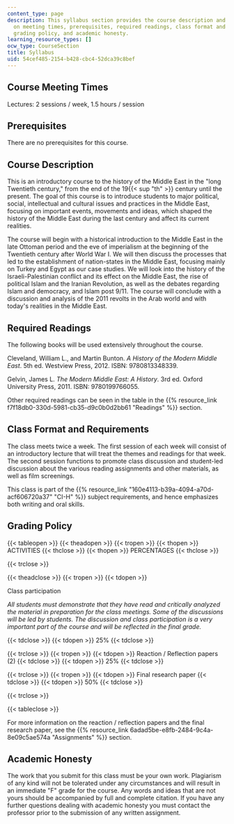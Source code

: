```yaml
---
content_type: page
description: This syllabus section provides the course description and information
  on meeting times, prerequisites, required readings, class format and requirements,
  grading policy, and academic honesty.
learning_resource_types: []
ocw_type: CourseSection
title: Syllabus
uid: 54cef485-2154-b428-cbc4-52dca39c8bef
---
```


Course Meeting Times
--------------------

Lectures: 2 sessions / week, 1.5 hours / session

Prerequisites
-------------

There are no prerequisites for this course.

Course Description
------------------

This is an introductory course to the history of the Middle East in the "long Twentieth century," from the end of the 19{{< sup "th" >}} century until the present. The goal of this course is to introduce students to major political, social, intellectual and cultural issues and practices in the Middle East, focusing on important events, movements and ideas, which shaped the history of the Middle East during the last century and affect its current realities.

The course will begin with a historical introduction to the Middle East in the late Ottoman period and the eve of imperialism at the beginning of the Twentieth century after World War I. We will then discuss the processes that led to the establishment of nation-states in the Middle East, focusing mainly on Turkey and Egypt as our case studies. We will look into the history of the Israeli-Palestinian conflict and its effect on the Middle East, the rise of political Islam and the Iranian Revolution, as well as the debates regarding Islam and democracy, and Islam post 9/11. The course will conclude with a discussion and analysis of the 2011 revolts in the Arab world and with today's realities in the Middle East.

Required Readings
-----------------

The following books will be used extensively throughout the course.

Cleveland, William L., and Martin Bunton. _A History of the Modern Middle East_. 5th ed. Westview Press, 2012. ISBN: 9780813348339.

Gelvin, James L. _The Modern Middle East: A History_. 3rd ed. Oxford University Press, 2011. ISBN: 9780199766055.

Other required readings can be seen in the table in the {{% resource_link f7f18db0-330d-5981-cb35-d9c0b0d2bb61 "Readings" %}} section.

Class Format and Requirements
-----------------------------

The class meets twice a week. The first session of each week will consist of an introductory lecture that will treat the themes and readings for that week. The second session functions to promote class discussion and student-led discussion about the various reading assignments and other materials, as well as film screenings.

This class is part of the {{% resource_link "160e4113-b39a-4094-a70d-acf606720a37" "CI-H" %}} subject requirements, and hence emphasizes both writing and oral skills.

Grading Policy
--------------

{{< tableopen >}}
{{< theadopen >}}
{{< tropen >}}
{{< thopen >}}
ACTIVITIES
{{< thclose >}}
{{< thopen >}}
PERCENTAGES
{{< thclose >}}

{{< trclose >}}

{{< theadclose >}}
{{< tropen >}}
{{< tdopen >}}


Class participation

_All students must demonstrate that they have read and critically analyzed the material in preparation for the class meetings. Some of the discussions will be led by students. The discussion and class participation is a very important part of the course and will be reflected in the final grade._


{{< tdclose >}}
{{< tdopen >}}
25%
{{< tdclose >}}

{{< trclose >}}
{{< tropen >}}
{{< tdopen >}}
Reaction / Reflection papers (2)
{{< tdclose >}}
{{< tdopen >}}
25%
{{< tdclose >}}

{{< trclose >}}
{{< tropen >}}
{{< tdopen >}}
Final research paper
{{< tdclose >}}
{{< tdopen >}}
50%
{{< tdclose >}}

{{< trclose >}}

{{< tableclose >}}

For more information on the reaction / reflection papers and the final research paper, see the {{% resource_link 6adad5be-e8fb-2484-9c4a-8e09c5ae574a "Assignments" %}} section.

Academic Honesty
----------------

The work that you submit for this class must be your own work. Plagiarism of any kind will not be tolerated under any circumstances and will result in an immediate "F" grade for the course. Any words and ideas that are not yours should be accompanied by full and complete citation. If you have any further questions dealing with academic honesty you must contact the professor prior to the submission of any written assignment.